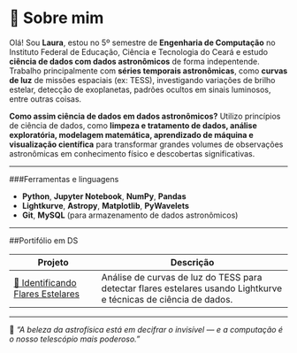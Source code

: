 # 🌠 Sobre mim

Olá! Sou **Laura**, estou no 5º semestre de **Engenharia de Computação** no Instituto Federal de Educação, Ciência e Tecnologia do Ceará e estudo **ciência de dados com dados astronômicos** de forma indepentende. Trabalho principalmente com **séries temporais astronômicas**, como **curvas de luz** de missões espaciais (ex: TESS), investigando variações de brilho estelar, detecção de exoplanetas, padrões ocultos em sinais luminosos, entre outras coisas.

**Como assim ciência de dados em dados astronômicos?** Utilizo princípios de ciência de dados, como **limpeza e tratamento de dados, análise exploratória, modelagem matemática, aprendizado de máquina e visualização científica** para transformar grandes volumes de observações astronômicas em conhecimento físico e descobertas significativas.

---

###Ferramentas e linguagens
- **Python**, **Jupyter Notebook**, **NumPy**, **Pandas**  
- **Lightkurve**, **Astropy**, **Matplotlib**, **PyWavelets**  
- **Git**, **MySQL** (para armazenamento de dados astronômicos)

---

##Portifólio em DS

| Projeto | Descrição | 
|----------|------------|
| [🌟 Identificando Flares Estelares](https://github.com/Laura-KP/identificando_flares_estelares) | Análise de curvas de luz do TESS para detectar flares estelares usando Lightkurve e técnicas de ciência de dados. |



---

📡 *“A beleza da astrofísica está em decifrar o invisível — e a computação é o nosso telescópio mais poderoso.”*



